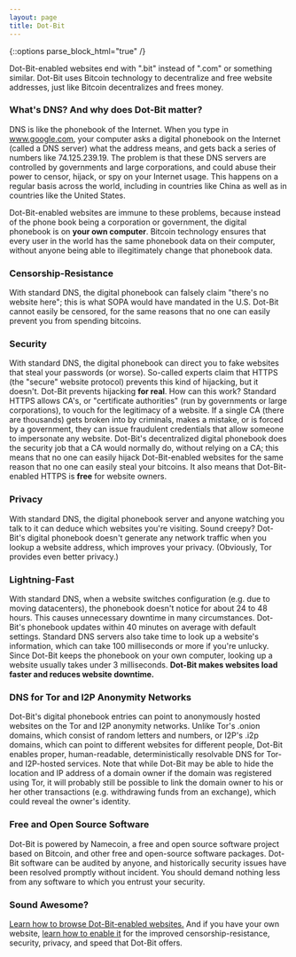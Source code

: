 ```yaml
---
layout: page
title: Dot-Bit
---
```


{::options parse_block_html="true" /}

Dot-Bit-enabled websites end with ".bit" instead of ".com" or something similar. Dot-Bit uses Bitcoin technology to decentralize and free website addresses, just like Bitcoin decentralizes and frees money.

### What's DNS? And why does Dot-Bit matter?

DNS is like the phonebook of the Internet. When you type in www.google.com, your computer asks a digital phonebook on the Internet (called a DNS server) what the address means, and gets back a series of numbers like 74.125.239.19. The problem is that these DNS servers are controlled by governments and large corporations, and could abuse their power to censor, hijack, or spy on your Internet usage. This happens on a regular basis across the world, including in countries like China as well as in countries like the United States.

Dot-Bit-enabled websites are immune to these problems, because instead of the phone book being a corporation or government, the digital phonebook is on __your own computer__. Bitcoin technology ensures that every user in the world has the same phonebook data on their computer, without anyone being able to illegitimately change that phonebook data.

### Censorship-Resistance

With standard DNS, the digital phonebook can falsely claim "there's no website here"; this is what SOPA would have mandated in the U.S. Dot-Bit cannot easily be censored, for the same reasons that no one can easily prevent you from spending bitcoins.

### Security

With standard DNS, the digital phonebook can direct you to fake websites that steal your passwords (or worse). So-called experts claim that HTTPS (the "secure" website protocol) prevents this kind of hijacking, but it doesn't. Dot-Bit prevents hijacking __for real__. How can this work? Standard HTTPS allows CA's, or "certificate authorities" (run by governments or large corporations), to vouch for the legitimacy of a website. If a single CA (there are thousands) gets broken into by criminals, makes a mistake, or is forced by a government, they can issue fraudulent credentials that allow someone to impersonate any website. Dot-Bit's decentralized digital phonebook does the security job that a CA would normally do, without relying on a CA; this means that no one can easily hijack Dot-Bit-enabled websites for the same reason that no one can easily steal your bitcoins. It also means that Dot-Bit-enabled HTTPS is __free__ for website owners.

### Privacy

With standard DNS, the digital phonebook server and anyone watching you talk to it can deduce which websites you're visiting. Sound creepy? Dot-Bit's digital phonebook doesn't generate any network traffic when you lookup a website address, which improves your privacy. (Obviously, Tor provides even better privacy.)

### Lightning-Fast

With standard DNS, when a website switches configuration (e.g. due to moving datacenters), the phonebook doesn't notice for about 24 to 48 hours. This causes unnecessary downtime in many circumstances. Dot-Bit's phonebook updates within 40 minutes on average with default settings. Standard DNS servers also take time to look up a website's information, which can take 100 milliseconds or more if you're unlucky. Since Dot-Bit keeps the phonebook on your own computer, looking up a website usually takes under 3 milliseconds. __Dot-Bit makes websites load faster and reduces website downtime.__

### DNS for Tor and I2P Anonymity Networks

Dot-Bit's digital phonebook entries can point to anonymously hosted websites on the Tor and I2P anonymity networks. Unlike Tor's .onion domains, which consist of random letters and numbers, or I2P's .i2p domains, which can point to different websites for different people, Dot-Bit enables proper, human-readable, deterministically resolvable DNS for Tor- and I2P-hosted services. Note that while Dot-Bit may be able to hide the location and IP address of a domain owner if the domain was registered using Tor, it will probably still be possible to link the domain owner to his or her other transactions (e.g. withdrawing funds from an exchange), which could reveal the owner's identity.

### Free and Open Source Software

Dot-Bit is powered by Namecoin, a free and open source software project based on Bitcoin, and other free and open-source software packages. Dot-Bit software can be audited by anyone, and historically security issues have been resolved promptly without incident. You should demand nothing less from any software to which you entrust your security.

### Sound Awesome?

[Learn how to browse Dot-Bit-enabled websites.]({{site.baseurl}}dot-bit/browsing-instructions) And if you have your own website, [learn how to enable it]({{site.baseurl}}docs/name-owners) for the improved censorship-resistance, security, privacy, and speed that Dot-Bit offers.
